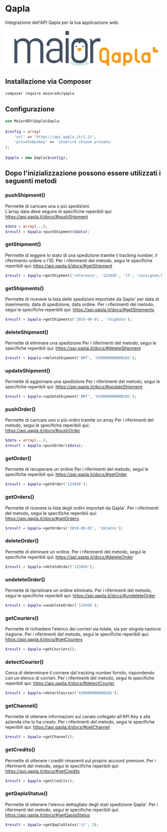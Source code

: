 # Qapla
Integrazione dell'API Qapla per la tua applicazione web.

![MaiorADVQapla](img/logo_maioradv.png)


## Installazione via Composer
```sh
composer require maioradv/qapla
```

## Configurazione
```php
use MaiorADV\Qapla\Qapla;

$config = array(
	'url' => 'https://api.qapla.it/1.2/',
	'privateApiKey' => 'inserire chiave privata'
);

$qapla = new Qapla($config);
```

## Dopo l'inizializzazione possono essere utilizzati i seguenti metodi

### pushShipment()
Permette di caricare una o più spedizioni<br>
L'array data deve seguire le specifiche reperibili qui: https://api.qapla.it/docs/#pushShipment
```php
$data = array(...);
$result = $qapla->pushShipment($data);
```
### getShipment()
Permette di leggere lo stato di una spedizione tramite il tracking number, il riferimento ordine o l'ID.
Per i riferimenti del metodo, segui le specifiche reperibili qui: https://api.qapla.it/docs/#getShipment

```php
$result = $qapla->getShipment('reference', '123456', 'it', 'consignee,history');
```

### getShipments()
Permette di ricevere la lista delle spedizioni importate da Qapla' per data di inserimento, data di spedizione, data ordine.
Per i riferimenti del metodo, segui le specifiche reperibili qui: https://api.qapla.it/docs/#getShipments
```php
$result = $qapla->getShipments('2019-09-01', 'shipDate');
```

### deleteShipment()
Permette di eliminare una spedizione
Per i riferimenti del metodo, segui le specifiche reperibili qui: https://api.qapla.it/docs/#deleteShipment
```php
$result = $qapla->deleteShipment('BRT', '039000000000282');
```

### updateShipment()
Permette di aggiornare una spedizione
Per i riferimenti del metodo, segui le specifiche reperibili qui: https://api.qapla.it/docs/#updateShipment
```php
$result = $qapla->updateShipment('BRT', '039000000000282');
```

### pushOrder()
Permette di caricare uno o più ordini tramite un array
Per i riferimenti del metodo, segui le specifiche reperibili qui: https://api.qapla.it/docs/#pushOrder
```php
$data = array(...);
$result = $qapla->pushOrder($data);
```

### getOrder()
Permette di recuperare un ordine
Per i riferimenti del metodo, segui le specifiche reperibili qui: https://api.qapla.it/docs/#getOrder
```php
$result = $qapla->getOrder('123456');
```

### getOrders()
Permette di ricevere la lista degli ordini importati da Qapla'.
Per i riferimenti del metodo, segui le specifiche reperibili qui: https://api.qapla.it/docs/#getOrders
```php
$result = $qapla->getOrders('2019-09-01', 'dataIns');
```

### deleteOrder()
Permette di eliminare un ordine.
Per i riferimenti del metodo, segui le specifiche reperibili qui: https://api.qapla.it/docs/#deleteOrder
```php
$result = $qapla->deleteOrder('123456');
```

### undeleteOrder()
Permette di ripristinare un ordine eliminato.
Per i riferimenti del metodo, segui le specifiche reperibili qui: https://api.qapla.it/docs/#undeleteOrder
```php
$result = $qapla->undeleteOrder('123456');
```

### getCouriers()
Permette di richiedere l'elenco dei corrieri sia totale, sia per singola nazione /ragione.
Per i riferimenti del metodo, segui le specifiche reperibili qui: https://api.qapla.it/docs/#getCouriers
```php
$result = $qapla->getCouriers();
```

### detectCourier()
Cerca di determinare il corriere dal tracking number fornito, rispondendo con un elenco di corrieri.
Per i riferimenti del metodo, segui le specifiche reperibili qui: https://api.qapla.it/docs/#detectCourier
```php
$result = $qapla->detectCourier('039000000000282');
```

### getChannel()
Permette di ottenere informazioni sul canale collegato all'API Key e alla azienda che lo ha creato.
Per i riferimenti del metodo, segui le specifiche reperibili qui: https://api.qapla.it/docs/#getChannel
```php
$result = $qapla->getChannel();
```

### getCredits()
Permette di ottenere i crediti rimanenti sul proprio account premium.
Per i riferimenti del metodo, segui le specifiche reperibili qui: https://api.qapla.it/docs/#getCredits
```php
$result = $qapla->getCredits();
```

### getQaplaStatus()
Permette di ottenere l'elenco dettagliato degli stati spedizione Qapla'.
Per i riferimenti del metodo, segui le specifiche reperibili qui: https://api.qapla.it/docs/#getQaplaStatus
```php
$result = $qapla->getQaplaStatus('it', 3);
```

